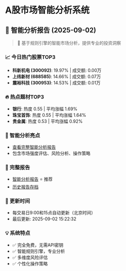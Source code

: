 # A股市场智能分析系统

## 🤖 智能分析报告 (2025-09-02)

> 🚀 基于规则引擎的智能市场分析，提供专业的投资洞察

### 📈 今日热门股票TOP3
- **科新机电 (300092)**: 19.97% | 成交额: 0.00万
- **上纬新材 (688585)**: 14.66% | 成交额: 0.07万
- **震裕科技 (300953)**: 14.53% | 成交额: 0.01万

### 🔥 热点题材TOP3
- **银行**: 热度 0.55 | 平均涨幅 1.69%
- **珠宝首饰**: 热度 0.55 | 平均涨幅 1.64%
- **贵金属**: 热度 0.53 | 平均涨幅 0.92%

### 🤖 智能分析亮点
- [查看完整智能分析报告](reports/enhanced_report_2025-09-02.md)
- 包含市场强度评估、风险分析、操作策略

### 📄 完整报告
- [智能分析报告](reports/enhanced_report_2025-09-02.md) ⭐ 推荐
- [历史报告存档](reports/)

### 🔄 更新时间
- 每交易日9:00和15点自动更新（北京时间）
- 最后更新: 2025-09-02 15:22:32

### 💡 系统特点
- ✅ 完全免费，无需API密钥
- ✅ 智能规则引擎，专业分析
- ✅ 多维度风险评估
- ✅ 个性化操作策略

